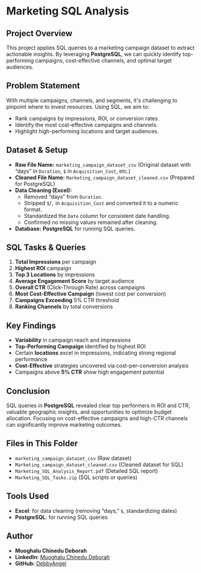 # Marketing SQL Analysis

## Project Overview
This project applies SQL queries to a marketing campaign dataset to extract actionable insights. By leveraging **PostgreSQL**, we can quickly identify top-performing campaigns, cost-effective channels, and optimal target audiences.

## Problem Statement
With multiple campaigns, channels, and segments, it's challenging to pinpoint where to invest resources. Using SQL, we aim to:
- Rank campaigns by impressions, ROI, or conversion rates.
- Identify the most cost-effective campaigns and channels.
- Highlight high-performing locations and target audiences.

## Dataset & Setup
- **Raw File Name:** `marketing_campaign_dataset_csv` (Original dataset with “days” in `Duration`, `$` in `Acquisition_Cost`, etc.)  
- **Cleaned File Name:** `Marketing_campaign_dataset_cleaned.csv` (Prepared for PostgreSQL)  
- **Data Cleaning (Excel):**  
  - Removed “days” from `Duration`.  
  - Stripped `$`/`,` in `Acquisition_Cost` and converted it to a numeric format.  
  - Standardized the `Date` column for consistent date handling.  
  - Confirmed no missing values remained after cleaning.  
- **Database:** **PostgreSQL** for running SQL queries.

## SQL Tasks & Queries
1. **Total Impressions** per campaign  
2. **Highest ROI** campaign  
3. **Top 3 Locations** by impressions  
4. **Average Engagement Score** by target audience  
5. **Overall CTR** (Click-Through Rate) across campaigns  
6. **Most Cost-Effective Campaign** (lowest cost per conversion)  
7. **Campaigns Exceeding** 5% CTR threshold  
8. **Ranking Channels** by total conversions

## Key Findings
- **Variability** in campaign reach and impressions  
- **Top-Performing Campaign** identified by highest ROI  
- Certain **locations** excel in impressions, indicating strong regional performance  
- **Cost-Effective** strategies uncovered via cost-per-conversion analysis  
- Campaigns above **5% CTR** show high engagement potential

## Conclusion
SQL queries in **PostgreSQL** revealed clear top performers in ROI and CTR, valuable geographic insights, and opportunities to optimize budget allocation. Focusing on cost-effective campaigns and high-CTR channels can significantly improve marketing outcomes.

## Files in This Folder
- `marketing_campaign_dataset_csv` (Raw dataset)  
- `Marketing_campaign_dataset_cleaned.csv` (Cleaned dataset for SQL)  
- `Marketing_SQL_Analysis_Report.pdf` (Detailed SQL report)  
- `Marketing_SQL_Tasks.zip` (SQL scripts or queries)  

## Tools Used
- **Excel**: for data cleaning (removing “days,” `$`, standardizing dates)  
- **PostgreSQL**: for running SQL queries

## Author
- **Muoghalu Chinedu Deborah**  
- **LinkedIn:** [Muoghalu Chinedu Deborah](https://www.linkedin.com/in/chinedu-muoghalu-321979b9)  
- **GitHub:** [DebbyAngel](https://github.com/DebbyAngel)
